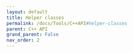 ```yaml
---
layout: default
title: Helper classes
permalink: /docs/Tools/C++API#helper-classes
parent: C++ API
grand_parent: False
nav_order: 2
---
```

